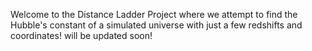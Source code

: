 Welcome to the Distance Ladder Project where we attempt to find the Hubble's constant of a simulated universe with just a few redshifts and coordinates!
will be updated soon!
